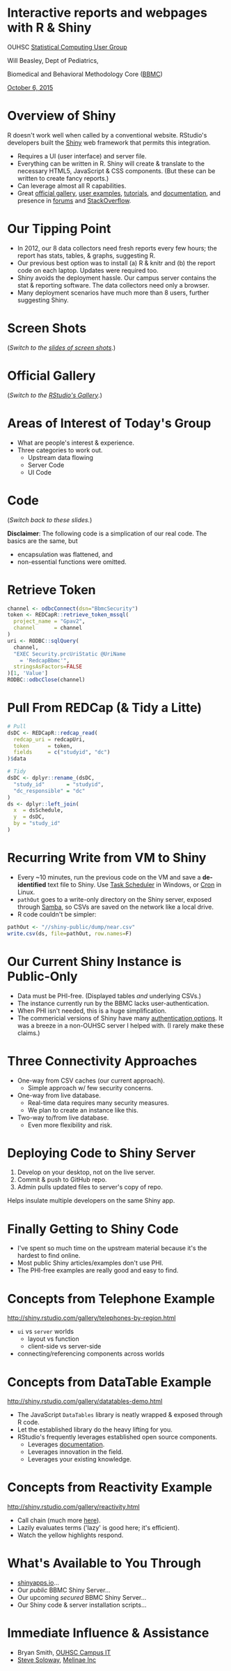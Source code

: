<style type="text/css">
.small-code pre code {
   font-size: 0.8em;
}
</style>


Interactive reports and webpages with R & Shiny
========================================================

OUHSC [Statistical Computing User Group](https://github.com/OuhscBbmc/StatisticalComputing)

Will Beasley, Dept of Pediatrics, 

Biomedical and Behavioral Methodology Core ([BBMC](http://ouhsc.edu/BBMC/))

[October 6, 2015](https://github.com/OuhscBbmc/StatisticalComputing/tree/master/2015_Presentations/10_October/)


Overview of Shiny
========================================================

R doesn't work well when called by a conventional website.  RStudio's developers built the [Shiny](http://shiny.rstudio.com) web framework that permits this integration.

  * Requires a UI (user interface) and server file.
  * Everything can be written in R.  Shiny will create & translate to the necessary HTML5, JavaScript & CSS components.  (But these can be written to create fancy reports.)
  * Can leverage almost all R capabilities.
  * Great [official gallery](http://shiny.rstudio.com/gallery/), [user examples](https://www.rstudio.com/products/shiny/shiny-user-showcase/), [tutorials](http://shiny.rstudio.com/tutorial/), and [documentation](http://shiny.rstudio.com/), and presence in [forums](https://groups.google.com/forum/#!forum/shiny-discuss) and  [StackOverflow](http://stackoverflow.com/questions/tagged/shiny).


Our Tipping Point
========================================================
* In 2012, our 8 data collectors need fresh reports every few hours; the report has stats, tables, & graphs, suggesting R.
* Our previous best option was to install (a) R & knitr and (b) the report code on each laptop.  Updates were required too.
* Shiny avoids the deployment hassle.  Our campus server contains the stat & reporting software.  The data collectors need only a browser.
* Many deployment scenarios have much more than 8 users, further suggesting Shiny.


Screen Shots
========================================================
(*Switch to the [slides of screen shots](https://github.com/OuhscBbmc/StatisticalComputing/blob/master/2015_Presentations/10_October/beasley-scug-shiny-2015-10.pdf)*.)


Official Gallery
========================================================
(*Switch to the [RStudio's Gallery](https://github.com/OuhscBbmc/StatisticalComputing/blob/master/2015_Presentations/10_October/beasley-scug-shiny-2015-10.pdf)*.)


Areas of Interest of Today's Group
========================================================
* What are people's interest & experience.
* Three categories to work out.
    * Upstream data flowing
    * Server Code
    * UI Code
    
Code
========================================================
(*Switch back to these slides.*)

**Disclaimer**: The following code is a simplication of our real code.  The basics are the same, but 
* encapsulation was flattened, and 
* non-essential functions were omitted.


Retrieve Token
========================================================

```r
channel <- odbcConnect(dsn="BbmcSecurity")
token <- REDCapR::retrieve_token_mssql(
  project_name = "Gpav2", 
  channel      = channel
)
uri <- RODBC::sqlQuery(
  channel, 
  "EXEC Security.prcUriStatic @UriName 
    = 'RedcapBbmc'", 
  stringsAsFactors=FALSE
)[1, 'Value']
RODBC::odbcClose(channel)
```


Pull From REDCap (& Tidy a Litte)
========================================================

```r
# Pull
dsDC <- REDCapR::redcap_read(
  redcap_uri = redcapUri, 
  token      = token, 
  fields     = c("studyid", "dc")
)$data

# Tidy
dsDC <- dplyr::rename_(dsDC, 
  "study_id"       = "studyid",
  "dc_responsible" = "dc"
)
ds <- dplyr::left_join(
  x  = dsSchedule, 
  y  = dsDC, 
  by = "study_id"
)
```  


Recurring Write from VM to Shiny
========================================================

* Every ~10 minutes, run the previous code on the VM and save a **de-identified** text file to Shiny.  Use  [Task Scheduler](https://msdn.microsoft.com/en-us/library/windows/desktop/aa383614.aspx) in Windows, or  [Cron](https://help.ubuntu.com/community/CronHowto) in Linux.
* `pathOut` goes to a write-only directory on the Shiny server, exposed through [Samba](https://www.samba.org/), so CSVs are saved on the network like a local drive.
* R code couldn't be simpler:


```r
pathOut <- "//shiny-public/dump/near.csv"
write.csv(ds, file=pathOut, row.names=F)
```


Our Current Shiny Instance is Public-Only
========================================================

* Data must be PHI-free. (Displayed tables *and* underlying CSVs.)
* The instance currently run by the BBMC lacks user-authentication.
* When PHI isn't needed, this is a huge simplification.
* The commericial versions of Shiny have many [authentication options](http://rstudio.github.io/shiny-server/latest/#authentication-security).  It was a breeze in a non-OUHSC server I helped with.  (I rarely make these claims.)


Three Connectivity Approaches
========================================================
* One-way from CSV caches (our current approach).
    * Simple approach w/ few security concerns.
* One-way from live database.
    * Real-time data requires many security measures.
    * We plan to create an instance like this.
* Two-way to/from live database.
    * Even more flexibility and risk.


Deploying Code to Shiny Server
========================================================
1. Develop on your desktop, not on the live server.
2. Commit & push to GitHub repo.
3. Admin pulls updated files to server's copy of repo.

Helps insulate multiple developers on the same Shiny app.


Finally Getting to Shiny Code
========================================================

* I've spent so much time on the upstream material because it's the hardest to find online.
* Most public Shiny articles/examples don't use PHI.
* The PHI-free examples are really good and easy to find.


Concepts from Telephone Example
========================================================

http://shiny.rstudio.com/gallery/telephones-by-region.html

* `ui` vs `server` worlds
    * layout vs function
    * client-side vs server-side
* connecting/referencing components across worlds


Concepts from DataTable Example
========================================================

http://shiny.rstudio.com/gallery/datatables-demo.html

* The JavaScript `DataTables` library is neatly wrapped & exposed through R code.
* Let the established library do the heavy lifting for you.
* RStudio's frequently leverages established open source components.
    * Leverages [documentation](https://www.datatables.net/).
    * Leverages innovation in the field.
    * Leverages your existing knowledge.


Concepts from Reactivity Example
========================================================

http://shiny.rstudio.com/gallery/reactivity.html

* Call chain (much more [here](http://shiny.rstudio.com/tutorial/lesson6/)).
* Lazily evaluates terms ('lazy' is good here; it's efficient).
* Watch the yellow highlights respond.


What's Available to You Through
========================================================
* [shinyapps.io](http://www.shinyapps.io/)...
* Our *public* BBMC Shiny Server...
* Our upcoming *secured* BBMC Shiny Server...
* Our Shiny code & server installation scripts...


Immediate Influence & Assistance
========================================================
* Bryan Smith, [OUHSC Campus IT](http://it.ouhsc.edu/)
* [Steve Soloway](https://www.linkedin.com/pub/steven-soloway/19/6b4/619), [Melinae Inc](http://www.melinae.com/)
